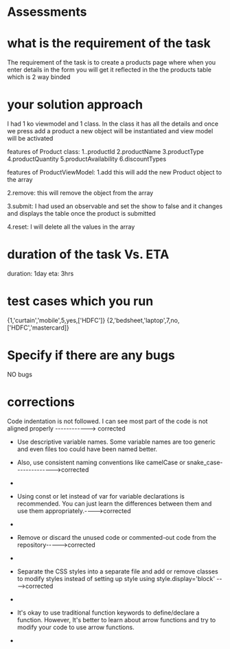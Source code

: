 # Assessments

#  what is the requirement of the task

The requirement of the task is to create a products page where when you enter details in the form you will get it reflected in the the products table which is 2 way binded




# your solution approach
I had 1 ko viewmodel and 1 class. In the class it has all the details and once we press add a product a new object will be instantiated and view model will be activated

features of Product class:
1..productId 
2.productName 
3.productType 
4.productQuantity
5.productAvailability
6.discountTypes


features of ProductViewModel:
1.add
this will add the new Product object to the array

2.remove:
this will remove the object from the array

3.submit:
I had used an observable and set the show to false and it changes and displays the table once the product is submitted

4.reset:
I will delete all the values in the array


# duration of the task Vs. ETA

duration: 1day
eta: 3hrs



# test cases which you run
{1,'curtain','mobile',5,yes,['HDFC']}
{2,'bedsheet,'laptop',7,no,['HDFC','mastercard]}





# Specify if there are any bugs

NO bugs




# corrections
 Code indentation is not followed. I can see most part of the code is not aligned properly ------------> corrected
 
* Use descriptive variable names. Some variable names are too generic and even files too could have been named better.
*   Also, use consistent naming conventions like camelCase or snake_case-------------->corrected
*   
* Using const or let instead of var for variable declarations is recommended. You can just learn the differences between them and use them appropriately.---->corrected

* 
* Remove or discard the unused code or commented-out code from the repository----->corrected
* 
* Separate the CSS styles into a separate file and add or remove classes to modify styles instead of setting up style using style.display='block' ---->corrected
* 

* It's okay to use traditional function keywords to define/declare a function. However, It's better to learn about arrow functions and try to modify your code to use arrow functions.
*

